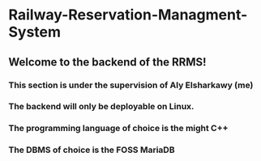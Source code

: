 # Railway-Reservation-Managment-System
## Welcome to the backend of the RRMS!

### This section is under the supervision of Aly Elsharkawy (me)
### The backend will only be deployable on Linux.
### The programming language of choice is the might C++
### The DBMS of choice is the FOSS MariaDB
